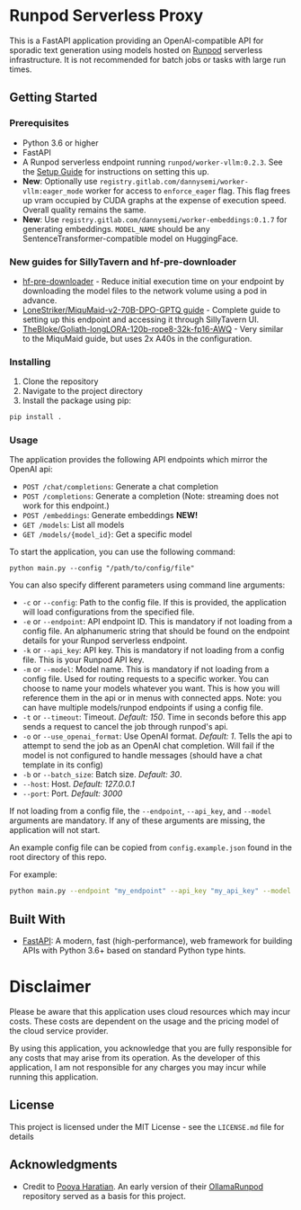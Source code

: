 # Runpod Serverless Proxy

This is a FastAPI application providing an OpenAI-compatible API for sporadic text generation using models hosted on [Runpod](https://runpod.io?ref=rql9o4ou) serverless infrastructure. It is not recommended for batch jobs or tasks with large run times.

## Getting Started

### Prerequisites

- Python 3.6 or higher
- FastAPI
- A Runpod serverless endpoint running `runpod/worker-vllm:0.2.3`. See the [Setup Guide](./docs/runpod_endpoint.md) for instructions on setting this up.
- **New**: Optionally use `registry.gitlab.com/dannysemi/worker-vllm:eager_mode` worker for access to `enforce_eager` flag. This flag frees up vram occupied by CUDA graphs at the expense of execution speed. Overall quality remains the same.
- **New**: Use `registry.gitlab.com/dannysemi/worker-embeddings:0.1.7` for generating embeddings. `MODEL_NAME` should be any SentenceTransformer-compatible model on HuggingFace.

### New guides for SillyTavern and hf-pre-downloader

- [hf-pre-downloader](./docs/hf_pre_downloader.md) - Reduce initial execution time on your endpoint by downloading the model files to the network volume using a pod in advance.
- [LoneStriker/MiquMaid-v2-70B-DPO-GPTQ guide](./docs/miqumaid_guide.md) - Complete guide to setting up this endpoint and accessing it through SillyTavern UI.
- [TheBloke/Goliath-longLORA-120b-rope8-32k-fp16-AWQ](./docs/goliath_guide.md) - Very similar to the MiquMaid guide, but uses 2x A40s in the configuration.

### Installing

1. Clone the repository
2. Navigate to the project directory
3. Install the package using pip:

```bash
pip install .
```

### Usage

The application provides the following API endpoints which mirror the OpenAI api:

- `POST /chat/completions`: Generate a chat completion
- `POST /completions`: Generate a completion (Note: streaming does not work for this endpoint.)
- `POST /embeddings`: Generate embeddings **NEW!**
- `GET /models`: List all models
- `GET /models/{model_id}`: Get a specific model

To start the application, you can use the following command:

`python main.py --config "/path/to/config/file"`

You can also specify different parameters using command line arguments:

- `-c` or `--config`: Path to the config file. If this is provided, the application will load configurations from the specified file.
- `-e` or `--endpoint`: API endpoint ID. This is mandatory if not loading from a config file. An alphanumeric string that should be found on the endpoint details for your Runpod serverless endpoint.
- `-k` or `--api_key`: API key. This is mandatory if not loading from a config file. This is your Runpod API key.
- `-m` or `--model`: Model name. This is mandatory if not loading from a config file. Used for routing requests to a specific worker. You can choose to name your models whatever you want. This is how you will reference them in the api or in menus with connected apps. Note: you can have multiple models/runpod endpoints if using a config file.
- `-t` or `--timeout`: Timeout. *Default: 150*. Time in seconds before this app sends a request to cancel the job through runpod's api.
- `-o` or `--use_openai_format`: Use OpenAI format. *Default: 1*. Tells the api to attempt to send the job as an OpenAI chat completion. Will fail if the model is not configured to handle messages (should have a chat template in its config)
- `-b` or `--batch_size`: Batch size. *Default: 30*.
- `--host`: Host. *Default: 127.0.0.1*
- `--port`: Port. *Default: 3000*

If not loading from a config file, the `--endpoint`, `--api_key`, and `--model` arguments are mandatory. If any of these arguments are missing, the application will not start.

An example config file can be copied from `config.example.json` found in the root directory of this repo.

For example:

```bash
python main.py --endpoint "my_endpoint" --api_key "my_api_key" --model "my_model" --timeout 30 --use_openai_format 1 --batch_size 10 --host "0.0.0.0" --port 8000
```

## Built With

- [FastAPI](https://fastapi.tiangolo.com/): A modern, fast (high-performance), web framework for building APIs with Python 3.6+ based on standard Python type hints.

# Disclaimer

Please be aware that this application uses cloud resources which may incur costs. These costs are dependent on the usage and the pricing model of the cloud service provider. 

By using this application, you acknowledge that you are fully responsible for any costs that may arise from its operation. As the developer of this application, I am not responsible for any charges you may incur while running this application.

## License

This project is licensed under the MIT License - see the `LICENSE.md` file for details

## Acknowledgments

- Credit to [Pooya Haratian](https://github.com/pooyahrtn). An early version of their [OllamaRunpod](https://github.com/pooyahrtn/RunpodOllama) repository served as a basis for this project.
